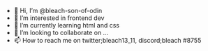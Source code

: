 - 👋 Hi, I’m @bleach-son-of-odin
- 👀 I’m interested in frontend dev
- 🌱 I’m currently learning html and css
- 💞️ I’m looking to collaborate on ...
- 📫 How to reach me on twitter;bleach13_11, discord;bleach #8755

<!---
bleach-son-of-odin/bleach-son-of-odin is a ✨ special ✨ repository because its `README.md` (this file) appears on your GitHub profile.
You can click the Preview link to take a look at your changes.
--->
